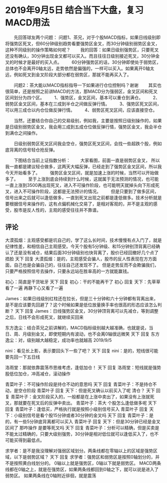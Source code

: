 # 2019年9月5日 结合当下大盘，复习MACD用法
[url]: (https://t.zsxq.com/miQVrj6)

　　先回答球友两个问题：
    问题1、茶兄，对于个股MACD指标，如果日线级别即将强势区死叉，但60分钟级别趋势看要强势区金叉，而30分钟级别弱势区金叉，这种不同级别的操作策略如何呢？
　　我的回答：如果日级别强势区，只要死叉还没有确认，30分钟出现金叉都可以买入。而且往往日级别接近死叉，30分钟金叉的时候才是最好的买入点。
　　60分钟强势区的话，30分钟即使处于弱势区，总体也不会离开0轴太远，走势依然是偏强的，一样可以买入。如果离开0轴太远，例如死叉到金叉阶段大部分都在弱势区，那就不能再买入了。

　　问题2：茶大能以MACD指标指导一下如果进行仓位控制吗？谢谢
　　其实也很简单，还是按照之前讲MACD的方法，那MACD分为强弱区，金叉区间和死叉区间划分为四个区。
　　1、强势区，金叉区间，基本可以重仓到满仓。
　　2、弱势区金叉区间，基本在三成到半仓之间做反弹行情。
　　3、强势区死叉区间，可以用三成仓以内仓位做反弹行情。
　　4、弱势区死叉区间，应该直接空仓。

　　当然，还要结合你自己的交易级别，例如我，主要是按照日级别操作的，如果是日级别弱势区金叉，我会用三成到五成仓位做反弹行情，强势区金叉，我会半仓到满仓之间操作。

　　日级别弱势区死叉区间我会空仓，强势区死叉区间，会找一些超跌个股，例如底背离的信号轻仓抢反弹。

　　下图结合当前上证指数分析：
　　大家看图，前面一直是弱势区金叉， 所以我一直都是建议轻仓做多，这两天大幅反弹，已经走到了强势区金叉区间，所以我今天开始看多了。
　　强势区金叉区间，就是加速上涨的时候，当然可以开始做多了。
　　至于上涨到底会持续到什么时候，这就属于无法预测的情况，也可能一直上涨到3500再出现死叉，进入不可操作阶段，也可能明天就掉头向下形成死叉，进入不可操作阶段，这都是无法预计的情况。
　　但是只要到了做多区间，信号出来之后就可以逢低做多，一直到死叉出现之前都是逢低做多。技术分析就是要根据信号来操作的，这有点偏机械化交易了，是相对客观的，并不是主观的感受，股市是反人性的，主观的感受往往并不靠谱。

## 评论
大漠孤烟：主观感受都是坑自己的，学了这么长时间，技术慢慢有点入门了，就是纪律性差，和相信自己主观感受。今天个股有5分钟级、和15分钟别顶背离已经确认了还是没有减仓，结果后面30分钟级别也快背离了，股价已经回撤好几个点了捂脸
天下 回复 大漠孤烟：是的，主观感受会骗人，股市的反人性表现在方方面面，自己也是会骗自己的，往往自己还发现不了。
但是走势反而不会欺骗我们，只要严格按照信号去操作，只要永远站在胜率高的一方就能赢钱。

初心：简直是干货呲牙
天下 回复 初心：干的不能再干了
初心 回复 天下：先草草看了一遍 再静下心又看了一遍

James：如果日线级别红柱还在拉长，但是三十分钟和六十分钟都有背离出来，是不是应该要先回避了？这个时候如果是低位放量换手率也很高的形态应该怎么判断？
天下 回复 James：日线强势区金叉，30分钟顶背离可以先减仓，等到调整之后，日线不会形成死叉，就继续买回来

东方逸尘：结合茶兄之前讲解的，MACD指标级别越大越准确，也就是说，当日、周、月级别金叉，即使短期内有波动，也不会离0轴很远微笑
天下 回复 东方逸尘：对，级别越大越稳定，成功率也就越高
2019/9/5

nini：看见长上影，表示要回头下一些了吧？
天下 回复 nini：是的，短线很可能要先回一下五日线

洛雨堂：那就依靠震荡市思维考虑，逢低加仓！
天下 回复 洛雨堂：短线就是强势股低位加仓，冲高减仓，滚动操作

青菜叶子：不可操作阶段是持仓不动的意思吗
天下 回复 青菜叶子：不是持仓不动，是空仓阶段
青菜叶子 回复 天下：但是死叉确认以前买入了呢  清仓？
天下 回复 青菜叶子：金叉阶段买入的，一般都是在上涨中卖出了，如果没有上涨就死叉，那就要在死叉后的反弹中卖出。
青菜叶子：茶大 个股怎么逢低做多呢
天下 回复 青菜叶子：逢低买，严格执行就是按照小级别信号买入
青菜叶子 回复 天下：小级别信号是看个股15分钟或者30分钟的金叉吗
天下 回复 青菜叶子：是的，有一些5分钟底背离都可以买入
青菜叶子 回复 天下：但是30分钟已经是金叉区间了  那咋操作  是要等死叉吗
天下 回复 青菜叶子：分析可以精确，但是买卖是不能太过精确的，只要大级别强势，30分钟是相对低位就可以逢低买入了，也不可能买得到最低点。

求学者：是不是我没理解对强弱区域划分。两条线都在零轴以上的区域是强势区域，以下是弱势区域？
天下 回复 求学者：强势区和弱势区是按照0轴划分的，并不是按照黄白线划分的。
0轴以上就是强势区，0轴以下就是弱势区。
MACD两条线都在0轴之上，就是在强势区，如果两条线都回到0轴之下，就可以说是进入了弱势区。
如果两条线在0轴附近徘徊，就是震荡
